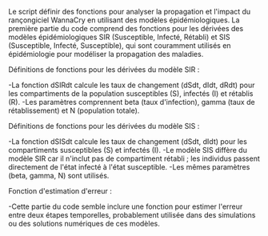 Le script définir des fonctions pour analyser la propagation et l'impact du rançongiciel WannaCry en utilisant des modèles épidémiologiques. 
La première partie du code comprend des fonctions pour les dérivées des modèles épidémiologiques SIR (Susceptible, Infecté, Rétabli) et 
SIS (Susceptible, Infecté, Susceptible), qui sont couramment utilisés en épidémiologie pour modéliser la propagation des maladies.

Définitions de fonctions pour les dérivées du modèle SIR :

-La fonction dSIRdt calcule les taux de changement (dSdt, dIdt, dRdt) pour les compartiments de la population susceptibles (S), infectés (I) et rétablis (R).
-Les paramètres comprennent beta (taux d'infection), gamma (taux de rétablissement) et N (population totale).

Définitions de fonctions pour les dérivées du modèle SIS :

-La fonction dSISdt calcule les taux de changement (dSdt, dIdt) pour les compartiments susceptibles (S) et infectés (I).
-Le modèle SIS diffère du modèle SIR car il n'inclut pas de compartiment rétabli ; les individus passent directement de l'état infecté à l'état susceptible.
-Les mêmes paramètres (beta, gamma, N) sont utilisés.

Fonction d'estimation d'erreur :

-Cette partie du code semble inclure une fonction pour estimer l'erreur entre deux étapes temporelles, probablement utilisée dans des simulations ou 
des solutions numériques de ces modèles.
